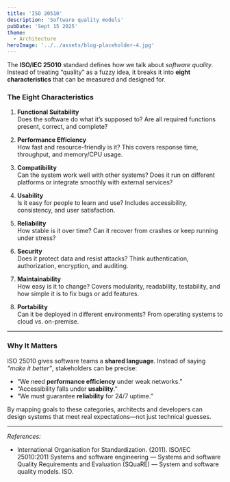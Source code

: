 ```yaml
---
title: 'ISO 20510'
description: 'Software quality models'
pubDate: 'Sept 15 2025'
theme:
  - Architecture
heroImage: '../../assets/blog-placeholder-4.jpg'
---
```


The **ISO/IEC 25010** standard defines how we talk about *software quality*. Instead of treating “quality” as a fuzzy idea, it breaks it into **eight characteristics** that can be measured and designed for.

### The Eight Characteristics

1. **Functional Suitability**  
   Does the software do what it’s supposed to? Are all required functions present, correct, and complete?

2. **Performance Efficiency**  
   How fast and resource-friendly is it? This covers response time, throughput, and memory/CPU usage.

3. **Compatibility**  
   Can the system work well with other systems? Does it run on different platforms or integrate smoothly with external services?

4. **Usability**  
   Is it easy for people to learn and use? Includes accessibility, consistency, and user satisfaction.

5. **Reliability**  
   How stable is it over time? Can it recover from crashes or keep running under stress?

6. **Security**  
   Does it protect data and resist attacks? Think authentication, authorization, encryption, and auditing.

7. **Maintainability**  
   How easy is it to change? Covers modularity, readability, testability, and how simple it is to fix bugs or add features.

8. **Portability**  
   Can it be deployed in different environments? From operating systems to cloud vs. on-premise.

---

### Why It Matters

ISO 25010 gives software teams a **shared language**. Instead of saying *“make it better”*, stakeholders can be precise:
- “We need **performance efficiency** under weak networks.”
- “Accessibility falls under **usability**.”
- “We must guarantee **reliability** for 24/7 uptime.”

By mapping goals to these categories, architects and developers can design systems that meet real expectations—not just technical guesses.

---
*References:*
- International Organisation for Standardization. (2011). ISO/IEC 25010:2011 Systems and software engineering — Systems and software Quality Requirements and Evaluation (SQuaRE) — System and software quality models. ISO.